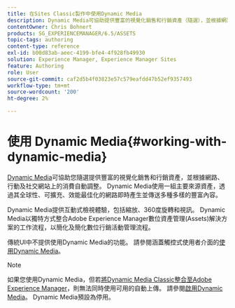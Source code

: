 ```yaml
---
title: 在Sites Classic製作中使用Dynamic Media
description: Dynamic Media可協助提供豐富的視覺化銷售和行銷資產（隨選），並根據網路、行動和社交網站上的消費自動調整。 Dynamic Media使用一組主要來源資產，透過其全球性、可擴充、效能最佳化的網路即時產生並傳送多種多樣的豐富內容。
contentOwner: Chris Bohnert
products: SG_EXPERIENCEMANAGER/6.5/ASSETS
topic-tags: authoring
content-type: reference
exl-id: b00d83ab-aeec-4199-bfe4-4f928fb49930
solution: Experience Manager, Experience Manager Sites
feature: Authoring
role: User
source-git-commit: caf2d5b4f03823e57c579eafdd47b52ef9357493
workflow-type: tm+mt
source-wordcount: '200'
ht-degree: 2%

---
```


# 使用 Dynamic Media{#working-with-dynamic-media}

[Dynamic Media](https://business.adobe.com/tw/products/experience-manager/assets/dynamic-media.html)可協助您隨選提供豐富的視覺化銷售和行銷資產，並根據網路、行動及社交網站上的消費自動調整。 Dynamic Media使用一組主要來源資產，透過其全球性、可擴充、效能最佳化的網路即時產生並傳送多種多樣的豐富內容。

Dynamic Media提供互動式檢視體驗，包括縮放、360度旋轉和視訊。 Dynamic Media以獨特方式整合Adobe Experience Manager數位資產管理(Assets)解決方案的工作流程，以簡化及簡化數位行銷活動管理流程。

傳統UI中不提供使用Dynamic Media的功能。 請參閱涵蓋觸控式使用者介面的[使用Dynamic Media](/help/assets/dynamic-media.md)。

>[!NOTE]
>
>如果您使用Dynamic Media，但若[將Dynamic Media Classic整合至Adobe Experience Manager](/help/sites-administering/scene7.md)，則無法同時使用可用的自動上傳。 請參閱[啟用Dynamic Media](/help/assets/config-dynamic.md#enabling-dynamic-media)。 Dynamic Media預設為停用。
